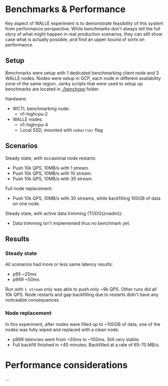 # Benchmarks & Performance

Key aspect of WALLE experiment is to demonstrate feasibility of this system from performance perspective.
While benchmarks don't always tell the full story of what might happen in real production scenarios, they can
still show case what is actually possible, and find an upper bound of sorts on performance.

## Setup

Benchmarks were setup with 1 dedicated benchmarking client node and 3 WALLE nodes. Nodes were setup in
GCP, each node in different availability zone of the same region. Janky scripts that were used to setup
up benchmarks are located in [./benchops](./benchops) folder.

Hardware:
* WCTL benchmarking node:
	- n1-highcpu-2
* WALLE nodes:
	- n1-highcpu-4
	- Local SSD, mounted with `nobarrier` flag

## Scenarios

Steady state, with occasional node restarts:
* Push 10k QPS, 10MB/s with 1 stream.
* Push 10k QPS, 10MB/s with 10 stream.
* Push 10k QPS, 10MB/s with 30 stream.

Full node replacement:
* Push 10k QPS, 10MB/s with 30 streams, while backfilling 100GB of data on one node.

Steady state, with active data trimming (TODO(zviadm)):
* Data trimming isn't implemented thus no benchmark yet.

## Results

### Steady state

All scenarios had more or less same latency results:
* p95 ~20ms
* p999 ~50ms

Run with `1 stream` only was able to push only ~9k QPS. Other runs did all 10k QPS.
Node restarts and gap backfilling due to restarts didn't have any noticeable consequences.

### Node replacement

In this experiment, after nodes were filled up to ~100GB of data, one of the nodes was
fully wiped and replaced with a clean node.
* p999 latencies went from ~50ms to ~100ms. Still very stable.
* Full backfill finished in <45 minutes. Backfilled at a rate of 65-70 MB/s.

# Performance considerations

...